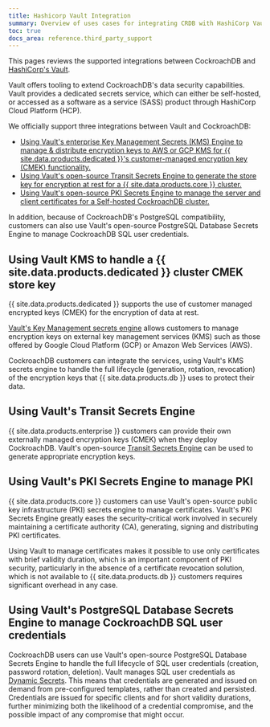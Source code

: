 ```yaml
---
title: Hashicorp Vault Integration
summary: Overview of uses cases for integrating CRDB with HashiCorp Vault
toc: true
docs_area: reference.third_party_support
---
```


This pages reviews the supported integrations between CockroachDB and [HashiCorp's Vault](https://www.vaultproject.io/).

Vault offers tooling to extend CockroachDB's data security capabilities. Vault provides a dedicated secrets service, which can either be self-hosted, or accessed as a software as a service (SASS) product through HashiCorp Cloud Platform (HCP).

We officially support three integrations between Vault and CockroachDB:

- [Using Vault's enterprise Key Management Secrets (KMS) Engine to manage & distribute encryption keys to AWS or GCP KMS for {{ site.data.products.dedicated }}'s customer-managed encryption key (CMEK) functionality.](#using-vault-kms-to-handle-a-cockroachdb-dedicated-cluster-cmek-store-key)
- [Using Vault's open-source Transit Secrets Engine to generate the store key for encryption at rest for a {{ site.data.products.core }} cluster.](#using-vaults-transit-secrets-engine)
- [Using Vault's open-source PKI Secrets Engine to manage the server and client certificates for a Self-hosted CockroachDB cluster.](#using-vaults-postgresql-database-secrets-engine-to-manage-cockroachdb-sql-user-credentials)

In addition, because of CockroachDB's PostgreSQL compatibility, customers can also use Vault's open-source PostgreSQL Database Secrets Engine to manage CockroachDB SQL user credentials.
	
## Using Vault KMS to handle a {{ site.data.products.dedicated }} cluster CMEK store key

{{ site.data.products.dedicated }} supports the use of customer managed encrypted keys (CMEK) for the encryption of data at rest.

[Vault's Key Management secrets engine](https://learn.hashicorp.com/tutorials/vault/key-management-secrets-engine-gcp-cloud-kms) allows customers to manage encryption keys on external key management services (KMS) such as those offered by Google Cloud Platform (GCP) or Amazon Web Services (AWS).

CockroachDB customers can integrate the services, using Vault's KMS secrets engine to handle the full lifecycle (generation, rotation, revocation) of the encryption keys that {{ site.data.products.db }} uses to protect their data.

## Using Vault's Transit Secrets Engine

{{ site.data.products.enterprise }} customers can provide their own externally managed encryption keys (CMEK) when they deploy CockroachDB. Vault's open-source [Transit Secrets Engine](https://www.vaultproject.io/docs/secrets/transit) can be used to generate appropriate encryption keys.

## Using Vault's PKI Secrets Engine to manage PKI

{{ site.data.products.core }} customers can use Vault's open-source public key infrastructure (PKI) secrets engine to manage certificates. Vault's PKI Secrets Engine greatly eases the security-critical work involved in securely maintaining a certificate authority (CA), generating, signing and distributing PKI certificates.

Using Vault to manage certificates makes it possible to use only certificates with brief validity duration, which is an important component of PKI security, particularly in the absence of a certificate revocation solution, which is not available to {{ site.data.products.db }} customers requires significant overhead in any case.

## Using Vault's PostgreSQL Database Secrets Engine to manage CockroachDB SQL user credentials

CockroachDB users can use Vault's open-source PostgreSQL Database Secrets Engine to handle the full lifecycle of SQL user credentials (creation, password rotation, deletion). Vault manages SQL user credentials as [Dynamic Secrets](https://www.vaultproject.io/use-cases/dynamic-secrets). This means that credentials are generated and issued on demand from pre-configured templates, rather than created and persisted. Credentials are issued for specific clients and for short validity durations, further minimizing both the likelihood of a credential compromise, and the possible impact of any compromise that might occur.